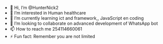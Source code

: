 - 👋 Hi, I’m @HunterNick2
- 👀 I’m interested in Human healthcare
- 🌱 I’m currently learning ict and framework,, JavaScript en coding
- 💞️ I’m looking to collaborate on advanced development of WhatsApp bot
- 📫 How to reach me 254114660061
- ⚡ Fun fact: Remember you are not limited

<!---
HunterNick2/HunterNick2 is a ✨ special ✨ repository because its `README.md` (this file) appears on your GitHub profile.
You can click the Preview link to take a look at your changes.
--->

